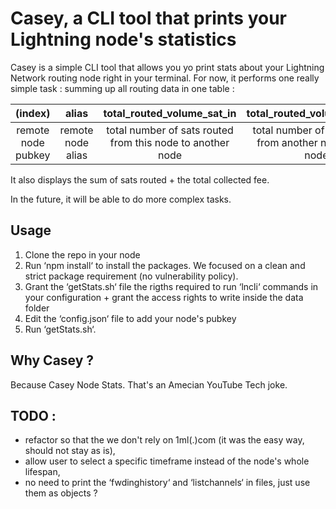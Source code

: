 # Casey, a CLI tool that prints your Lightning node's statistics

Casey is a simple CLI tool that allows you yo print stats about your Lightning Network routing node right in your terminal.
For now, it performs one really simple task : summing up all routing data in one table :

| (index) | alias | total_routed_volume_sat_in | total_routed_volume_sat_out | total_collected_fee |
| :---: | :---: | :---: | :---: | :---: |
| remote node pubkey | remote node alias | total number of sats routed from this node to another node | total number of sats routed from another node to this node | total fee collected from this node |

It also displays the sum of sats routed + the total collected fee.

In the future, it will be able to do more complex tasks.

## Usage

1. Clone the repo in your node
2. Run ‘npm install‘ to install the packages. We focused on a clean and strict package requirement (no vulnerability policy).
3. Grant the ‘getStats.sh‘ file the rigths required to run ‘lncli‘ commands in your configuration + grant the access rights to write inside the data folder
4. Edit the ‘config.json‘ file to add your node's pubkey
5. Run ‘getStats.sh‘.

## Why Casey ?

Because Casey Node Stats. That's an Amecian YouTube Tech joke.

## TODO :
- refactor so that the we don't rely on 1ml(.)com (it was the easy way, should not stay as is),
- allow user to select a specific timeframe instead of the node's whole lifespan,
- no need to print the ‘fwdinghistory‘ and ‘listchannels‘ in files, just use them as objects ?
